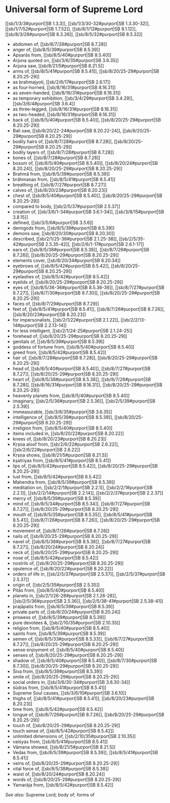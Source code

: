 # Universal form of Supreme Lord

[[sb/1/3/3#purport|SB 1.3.3]], [[sb/1/3/30-32#purport|SB 1.3.30-32]], [[sb/1/7/52#purport|SB 1.7.52]], [[sb/8/1/12#purport|SB 8.1.12]], [[sb/8/3/26#purport|SB 8.3.26]], [[sb/8/5/32#purport|SB 8.5.32]]

* abdomen of, [[sb/8/7/28#purport|SB 8.7.28]]
* anger of, [[sb/8/5/39#purport|SB 8.5.39]]
* Apsarās from, [[sb/8/5/40#purport|SB 8.5.40]]
* Arjuna quoted on, [[sb/3/6/35#purport|SB 3.6.35]]
* Arjuna saw, [[sb/8/21/5#purport|SB 8.21.5]]
* arms of, [[sb/8/5/41#purport|SB 8.5.41]], [[sb/8/20/25-29#purport|SB 8.20.25-29]]
* as brahmajyoti, [[sb/2/6/17#purport|SB 2.6.17]]
* as four-horned, [[sb/8/16/31#purport|SB 8.16.31]]
* as seven-handed, [[sb/8/16/31#purport|SB 8.16.31]]
* as temporary exhibition, [[sb/3/4/29#purport|SB 3.4.29]], [[sb/3/6/4#purport|SB 3.6.4]]
* as three-legged, [[sb/8/16/31#purport|SB 8.16.31]]
* as two-headed, [[sb/8/16/31#purport|SB 8.16.31]]
* back of, [[sb/8/5/40#purport|SB 8.5.40]], [[sb/8/20/25-29#purport|SB 8.20.25-29]]
* Bali saw, [[sb/8/20/22-24#purport|SB 8.20.22-24]], [[sb/8/20/25-29#purport|SB 8.20.25-29]]
* bodily hairs of, [[sb/8/7/28#purport|SB 8.7.28]], [[sb/8/20/25-29#purport|SB 8.20.25-29]]
* bodily layers of, [[sb/8/7/28#purport|SB 8.7.28]]
* bones of, [[sb/8/7/28#purport|SB 8.7.28]]
* bosom of, [[sb/8/5/40#purport|SB 8.5.40]], [[sb/8/20/24#purport|SB 8.20.24]], [[sb/8/20/25-29#purport|SB 8.20.25-29]]
* Brahmā from, [[sb/8/5/39#purport|SB 8.5.39]]
* brāhmaṇas from, [[sb/8/5/41#purport|SB 8.5.41]]
* breathing of, [[sb/8/7/27#purport|SB 8.7.27]]
* calves of, [[sb/8/20/23#purport|SB 8.20.23]]
* chest of, [[sb/8/5/40#purport|SB 8.5.40]], [[sb/8/20/25-29#purport|SB 8.20.25-29]]
* compared to body, [[sb/2/5/37#purport|SB 2.5.37]]
* creation of, [[sb/3/6/1-34#purport|SB 3.6.1-34]], [[sb/3/8/15#purport|SB 3.8.15]]
* defined, [[sb/3/5/6#purport|SB 3.5.6]]
* demigods from, [[sb/8/5/39#purport|SB 8.5.39]]
* demons saw, [[sb/8/20/30#purport|SB 8.20.30]]
* described, [[sb/2/1/25-38#purport|SB 2.1.25-38]], [[sb/2/5/35-42#purport|SB 2.5.35-42]], [[sb/2/6/1-17#purport|SB 2.6.1-17]]
* ears of, [[sb/8/5/38#purport|SB 8.5.38]], [[sb/8/7/26#purport|SB 8.7.26]], [[sb/8/20/25-29#purport|SB 8.20.25-29]]
* elements cover, [[sb/8/20/34#purport|SB 8.20.34]]
* eyebrows of, [[sb/8/5/42#purport|SB 8.5.42]], [[sb/8/20/25-29#purport|SB 8.20.25-29]]
* eyelashes of, [[sb/8/5/42#purport|SB 8.5.42]]
* eyelids of, [[sb/8/20/25-29#purport|SB 8.20.25-29]]
* eyes of, [[sb/8/5/36-36#purport|SB 8.5.36-36]], [[sb/8/7/27#purport|SB 8.7.27]], [[sb/8/7/30#purport|SB 8.7.30]], [[sb/8/20/25-29#purport|SB 8.20.25-29]]
* faces of, [[sb/8/7/29#purport|SB 8.7.29]]
* feet of, [[sb/8/5/41#purport|SB 8.5.41]], [[sb/8/7/26#purport|SB 8.7.26]], [[sb/8/20/23#purport|SB 8.20.23]]
* for impersonalists, [[sb/2/1/22#purport|SB 2.1.22]], [[sb/2/2/13-14#purport|SB 2.2.13-14]]
* for less intelligent, [[sb/2/1/24-25#purport|SB 2.1.24-25]]
* forehead of, [[sb/8/20/25-29#purport|SB 8.20.25-29]]
* genitals of, [[sb/8/5/39#purport|SB 8.5.39]]
* goddess of fortune from, [[sb/8/5/40#purport|SB 8.5.40]]
* greed from, [[sb/8/5/42#purport|SB 8.5.42]]
* hair of, [[sb/8/7/28#purport|SB 8.7.28]], [[sb/8/20/25-29#purport|SB 8.20.25-29]]
* head of, [[sb/8/5/40#purport|SB 8.5.40]], [[sb/8/7/27#purport|SB 8.7.27]], [[sb/8/20/25-29#purport|SB 8.20.25-29]]
* heart of, [[sb/8/5/38#purport|SB 8.5.38]], [[sb/8/7/28#purport|SB 8.7.28]], [[sb/8/16/31#purport|SB 8.16.31]], [[sb/8/20/25-29#purport|SB 8.20.25-29]]
* heavenly planets from, [[sb/8/5/40#purport|SB 8.5.40]]
* imaginary, [[sb/2/5/36#purport|SB 2.5.36]], [[sb/2/5/39#purport|SB 2.5.39]]
* immeasurable, [[sb/3/6/35#purport|SB 3.6.35]]
* intelligence of, [[sb/8/5/39#purport|SB 8.5.39]], [[sb/8/20/25-29#purport|SB 8.20.25-29]]
* irreligion from, [[sb/8/5/40#purport|SB 8.5.40]]
* items included in, [[sb/8/20/22#purport|SB 8.20.22]]
* knees of, [[sb/8/20/23#purport|SB 8.20.23]]
* Kṛṣṇa aloof from, [[sb/2/6/22#purport|SB 2.6.22]], [[sb/2/6/22#purport|SB 2.6.22]]
* Kṛṣṇa shows, [[sb/8/21/5#purport|SB 8.21.5]]
* kṣatriyas from, [[sb/8/5/41#purport|SB 8.5.41]]
* lips of, [[sb/8/5/42#purport|SB 8.5.42]], [[sb/8/20/25-29#purport|SB 8.20.25-29]]
* lust from, [[sb/8/5/42#purport|SB 8.5.42]]
* Mahendra from, [[sb/8/5/39#purport|SB 8.5.39]]
* meditation on, [[sb/2/2/1#purport|SB 2.2.1]], [[sb/2/2/1#purport|SB 2.2.1]], [[sb/2/2/14#purport|SB 2.2.14]], [[sb/2/2/37#purport|SB 2.2.37]]
* mercy of, [[sb/8/5/39#purport|SB 8.5.39]]
* mind of, [[sb/8/5/34#purport|SB 8.5.34]], [[sb/8/7/27#purport|SB 8.7.27]], [[sb/8/20/25-29#purport|SB 8.20.25-29]]
* mouth of, [[sb/8/5/35#purport|SB 8.5.35]], [[sb/8/5/41#purport|SB 8.5.41]], [[sb/8/7/26#purport|SB 8.7.26]], [[sb/8/20/25-29#purport|SB 8.20.25-29]]
* movement of, [[sb/8/7/26#purport|SB 8.7.26]]
* nails of, [[sb/8/20/25-29#purport|SB 8.20.25-29]]
* navel of, [[sb/8/5/38#purport|SB 8.5.38]], [[sb/8/7/27#purport|SB 8.7.27]], [[sb/8/20/24#purport|SB 8.20.24]]
* neck of, [[sb/8/20/25-29#purport|SB 8.20.25-29]]
* nose of, [[sb/8/5/42#purport|SB 8.5.42]]
* nostrils of, [[sb/8/20/25-29#purport|SB 8.20.25-29]]
* opulence of, [[sb/8/20/22#purport|SB 8.20.22]]
* orders of life in, [[sb/2/5/37#purport|SB 2.5.37]], [[sb/2/5/37#purport|SB 2.5.37]]
* origin of, [[sb/2/5/35#purport|SB 2.5.35]]
* Pitās from, [[sb/8/5/40#purport|SB 8.5.40]]
* planets in, [[sb/2/1/26-28#purport|SB 2.1.26-28]], [[sb/2/5/36#purport|SB 2.5.36]], [[sb/2/5/38-41#purport|SB 2.5.38-41]]
* prajāpatis from, [[sb/8/5/39#purport|SB 8.5.39]]
* private parts of, [[sb/8/20/24#purport|SB 8.20.24]]
* prowess of, [[sb/8/5/39#purport|SB 8.5.39]]
* pure devotees &, [[sb/2/10/35#purport|SB 2.10.35]]
* religion from, [[sb/8/5/40#purport|SB 8.5.40]]
* saints from, [[sb/8/5/39#purport|SB 8.5.39]]
* semen of, [[sb/8/5/33#purport|SB 8.5.33]], [[sb/8/7/27#purport|SB 8.7.27]], [[sb/8/20/25-29#purport|SB 8.20.25-29]]
* sense enjoyment of, [[sb/8/5/40#purport|SB 8.5.40]]
* senses of, [[sb/8/20/25-29#purport|SB 8.20.25-29]]
* shadow of, [[sb/8/5/40#purport|SB 8.5.40]], [[sb/8/7/30#purport|SB 8.7.30]], [[sb/8/20/25-29#purport|SB 8.20.25-29]]
* Śiva from, [[sb/8/5/39#purport|SB 8.5.39]]
* smile of, [[sb/8/20/25-29#purport|SB 8.20.25-29]]
* social orders in, [[sb/3/6/30-34#purport|SB 3.6.30-34]]
* śūdras from, [[sb/8/5/41#purport|SB 8.5.41]]
* Supreme Soul causes, [[sb/3/6/10#purport|SB 3.6.10]]
* thighs of, [[sb/8/5/41#purport|SB 8.5.41]], [[sb/8/20/23#purport|SB 8.20.23]]
* time from, [[sb/8/5/42#purport|SB 8.5.42]]
* tongue of, [[sb/8/7/26#purport|SB 8.7.26]], [[sb/8/20/25-29#purport|SB 8.20.25-29]]
* touch of, [[sb/8/20/25-29#purport|SB 8.20.25-29]]
* touch sense of, [[sb/8/5/42#purport|SB 8.5.42]]
* unlimited dimensions of, [[sb/2/10/35#purport|SB 2.10.35]]
* vaiśyas from, [[sb/8/5/41#purport|SB 8.5.41]]
* Vāmana showed, [[sb/8/21/5#purport|SB 8.21.5]]
* Vedas from, [[sb/8/5/39#purport|SB 8.5.39]], [[sb/8/5/41#purport|SB 8.5.41]]
* veins of, [[sb/8/20/25-29#purport|SB 8.20.25-29]]
* vital force of, [[sb/8/5/38#purport|SB 8.5.38]]
* waist of, [[sb/8/20/24#purport|SB 8.20.24]]
* words of, [[sb/8/20/25-29#purport|SB 8.20.25-29]]
* Yamarāja from, [[sb/8/5/42#purport|SB 8.5.42]]

*See also:* Supreme Lord; body of; forms of
